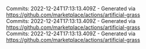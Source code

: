 Commits: 2022-12-24T17:13:13.409Z - Generated via https://github.com/marketplace/actions/artificial-grass
<br>
Commits: 2022-12-24T17:13:13.409Z - Generated via https://github.com/marketplace/actions/artificial-grass
<br>
Commits: 2022-12-24T17:13:13.409Z - Generated via https://github.com/marketplace/actions/artificial-grass
<br>
